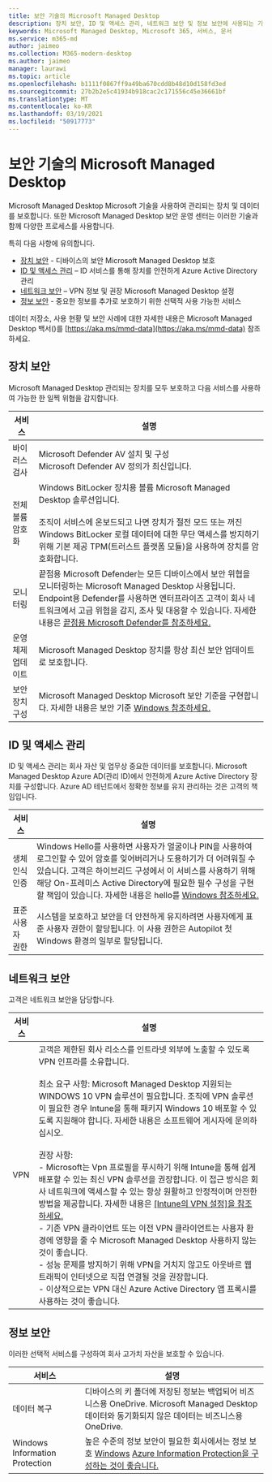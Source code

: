 ```yaml
---
title: 보안 기술의 Microsoft Managed Desktop
description: 장치 보안, ID 및 액세스 관리, 네트워크 보안 및 정보 보안에 사용되는 기술
keywords: Microsoft Managed Desktop, Microsoft 365, 서비스, 문서
ms.service: m365-md
author: jaimeo
ms.collection: M365-modern-desktop
ms.author: jaimeo
manager: laurawi
ms.topic: article
ms.openlocfilehash: b1111f0867ff9a49ba670cdd8b48d10d158fd3ed
ms.sourcegitcommit: 27b2b2e5c41934b918cac2c171556c45e36661bf
ms.translationtype: MT
ms.contentlocale: ko-KR
ms.lasthandoff: 03/19/2021
ms.locfileid: "50917773"
---
```

# <a name="security-technologies-in-microsoft-managed-desktop"></a>보안 기술의 Microsoft Managed Desktop

<!--Security, also Onboarding doc: data handling/store, privileged account access -->

Microsoft Managed Desktop Microsoft 기술을 사용하여 관리되는 장치 및 데이터를 보호합니다. 또한 Microsoft Managed Desktop 보안 운영 센터는 이러한 [](security-operations.md) 기술과 함께 다양한 프로세스를 사용합니다.

특히 다음 사항에 유의합니다. 

- [장치 보안](#device-security) - 디바이스의 보안 Microsoft Managed Desktop 보호
- [ID 및 액세스 관리](#identity-and-access-management) – ID 서비스를 통해 장치를 안전하게 Azure Active Directory 관리
- [네트워크 보안](#network-security) – VPN 정보 및 권장 Microsoft Managed Desktop 설정
- [정보 보안](#information-security) - 중요한 정보를 추가로 보호하기 위한 선택적 사용 가능한 서비스 

데이터 저장소, 사용 현황 및 보안 사례에 대한 자세한 내용은 Microsoft Managed Desktop 백서()를 [https://aka.ms/mmd-data](https://aka.ms/mmd-data) 참조하세요.


## <a name="device-security"></a>장치 보안

Microsoft Managed Desktop 관리되는 장치를 모두 보호하고 다음 서비스를 사용하여 가능한 한 일찍 위협을 감지합니다.

서비스 | 설명
--- | ---
바이러스 검사 | Microsoft Defender AV 설치 및 구성<br>Microsoft Defender AV 정의가 최신입니다.
전체 볼륨 암호화 |    Windows BitLocker 장치용 볼륨 Microsoft Managed Desktop 솔루션입니다.<br><br>조직이 서비스에 온보드되고 나면 장치가 절전 모드 또는 꺼진 Windows BitLocker 로컬 데이터에 대한 무단 액세스를 방지하기 위해 기본 제공 TPM(트러스트 플랫폼 모듈)을 사용하여 장치를 암호화합니다. 
모니터링 |    끝점용 Microsoft Defender는 모든 디바이스에서 보안 위협을 모니터링하는 Microsoft Managed Desktop 사용됩니다. Endpoint용 Defender를 사용하면 엔터프라이즈 고객이 회사 네트워크에서 고급 위협을 감지, 조사 및 대응할 수 있습니다. 자세한 내용은 [끝점용 Microsoft Defender를 참조하세요.](/windows/threat-protection/windows-defender-atp/windows-defender-advanced-threat-protection) 
운영 체제 업데이트 |  Microsoft Managed Desktop 장치를 항상 최신 보안 업데이트로 보호합니다.
보안 장치 구성 |   Microsoft Managed Desktop Microsoft 보안 기준을 구현합니다. 자세한 내용은 보안 기준 [Windows 참조하세요.](/windows/security/threat-protection/windows-security-baselines)



## <a name="identity-and-access-management"></a>ID 및 액세스 관리

ID 및 액세스 관리는 회사 자산 및 업무상 중요한 데이터를 보호합니다. Microsoft Managed Desktop Azure AD(관리 ID)에서 안전하게 Azure Active Directory 장치를 구성합니다. Azure AD 테넌트에서 정확한 정보를 유지 관리하는 것은 고객의 책임입니다. 

서비스 | 설명
--- | ---
생체 인식 인증 |  Windows Hello를 사용하면 사용자가 얼굴이나 PIN을 사용하여 로그인할 수 있어 암호를 잊어버리거나 도용하기가 더 어려워질 수 있습니다. 고객은 하이브리드 구성에서 이 서비스를 사용하기 위해 해당 On-프레미스 Active Directory에 필요한 필수 구성을 구현할 책임이 있습니다. 자세한 내용은 hello를 [Windows 참조하세요.](/windows-hardware/design/device-experiences/windows-hello) 
표준 사용자 권한 |  시스템을 보호하고 보안을 더 안전하게 유지하려면 사용자에게 표준 사용자 권한이 할당됩니다. 이 사용 권한은 Autopilot 첫 Windows 환경의 일부로 할당됩니다.



## <a name="network-security"></a>네트워크 보안

고객은 네트워크 보안을 담당합니다. 

서비스 | 설명
--- | ---
VPN | 고객은 제한된 회사 리소스를 인트라넷 외부에 노출할 수 있도록 VPN 인프라를 소유합니다.<br><br>최소 요구 사항: Microsoft Managed Desktop 지원되는 WINDOWS 10 VPN 솔루션이 필요합니다. 조직에 VPN 솔루션이 필요한 경우 Intune을 통해 패키지 Windows 10 배포할 수 있도록 지원해야 합니다. 자세한 내용은 소프트웨어 게시자에 문의하십시오.<br><br>권장 사항:<br>- Microsoft는 Vpn 프로필을 푸시하기 위해 Intune을 통해 쉽게 배포할 수 있는 최신 VPN 솔루션을 권장합니다. 이 접근 방식은 회사 네트워크에 액세스할 수 있는 항상 원활하고 안정적이며 안전한 방법을 제공합니다. 자세한 내용은 [[Intune의 VPN 설정]을 참조하세요.](/intune/vpn-settings-configure)<br>- 기존 VPN 클라이언트 또는 이전 VPN 클라이언트는 사용자 환경에 영향을 줄 수 Microsoft Managed Desktop 사용하지 않는 것이 좋습니다.<br>- 성능 문제를 방지하기 위해 VPN을 거치지 않고도 아웃바르 웹 트래픽이 인터넷으로 직접 연결될 것을 권장합니다.<br>- 이상적으로는 VPN 대신 Azure Active Directory 앱 프록시를 사용하는 것이 좋습니다.


## <a name="information-security"></a>정보 보안

이러한 선택적 서비스를 구성하여 회사 고가치 자산을 보호할 수 있습니다. 

서비스 | 설명
--- | ---
데이터 복구  | 디바이스의 키 폴더에 저장된 정보는 백업되어 비즈니스용 OneDrive. Microsoft Managed Desktop 데이터와 동기화되지 않은 데이터는 비즈니스용 OneDrive. 
Windows Information Protection |    높은 수준의 정보 보안이 필요한 회사에서는 정보 보호 [Windows](/windows/threat-protection/windows-information-protection/protect-enterprise-data-using-wip) [Azure Information Protection을 구성하는 것이 좋습니다.](https://www.microsoft.com/cloud-platform/azure-information-protection)